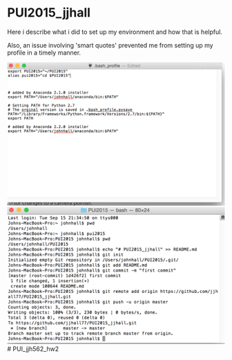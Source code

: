 # PUI2015_jjhall

Here i describe what i did to set up my environment and how that is helpful.

Also, an issue involving 'smart quotes' prevented me from setting up my profile in a timely manner.

![Alt text](profile_shot.png)
![Alt text](commands_shot.png)# PUI_jjh562_hw2
